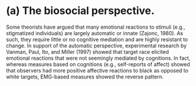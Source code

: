 # (a) The biosocial perspective.

Some theorists have argued that many emotional reactions to stimuli (e.g., stigmatized individuals) are largely automatic or innate (Zajonc, 1980). As such, they require little or no cognitive mediation and are highly resistant to change. In support of the automatic perspective, experimental research by Vanman, Paul, Ito, and Miller (1997) showed that target race elicited emotional reactions that were not seemingly mediated by cognitions. In fact, whereas measures based on cognitions (e.g., self-reports of affect) showed that observers had more positive affective reactions to black as opposed to white targets, EMG-based measures showed the reverse pattern.
